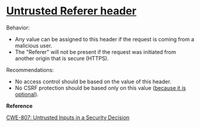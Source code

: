 # [Untrusted Referer header](https://find-sec-bugs.github.io/bugs.htm#SERVLET_HEADER_REFERER)

Behavior:

*   Any value can be assigned to this header if the request is coming from a malicious user.
*   The "Referer" will not be present if the request was initiated from another origin that is secure (HTTPS).

Recommendations:

*   No access control should be based on the value of this header.
*   No CSRF protection should be based only on this value ([because it is optional](https://www.w3.org/Protocols/HTTP/HTRQ_Headers.html#z14)).

**Reference**  

[CWE-807: Untrusted Inputs in a Security Decision](https://cwe.mitre.org/data/definitions/807.html)